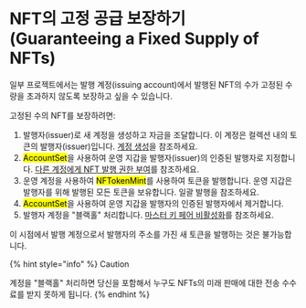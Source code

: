# NFT의 고정 공급 보장하기(Guaranteeing a Fixed Supply of NFTs)

일부 프로젝트에서는 발행 계정(issuing account)에서 발행된 NFT의 수가 고정된 수량을 초과하지 않도록 보장하고 싶을 수 있습니다.

고정된 수의 NFT를 보장하려면:

1. 발행자(issuer)로 새 계정을 생성하고 자금을 조달합니다. 이 계정은 컬렉션 내의 토큰의 발행자(issuer)입니다. [계정 생성](../../undefined-2/)을 참조하세요.
2. <mark style="background-color:yellow;">AccountSet</mark>을 사용하여 운영 지갑을 발행자(issuer)의 인증된 발행자로 지정합니다. [다른 계정에게 NFT 발행 권한 부여](nft-authorizing-another-account-to-mint-your-nfts.md)를 참조하세요.
3. 운영 계정을 사용하여 <mark style="background-color:yellow;">NFTokenMint</mark>를 사용하여 토큰을 발행합니다. 운영 지갑은 발행자를 위해 발행된 모든 토큰을 보유합니다. 일괄 발행을 참조하세요.
4. <mark style="background-color:yellow;">AccountSet</mark>을 사용하여 운영 지갑을 발행자의 인증된 발행자에서 제거합니다.
5. 발행자 계정을 "블랙홀" 처리합니다. [마스터 키 페어 비활성화](../../../tutorials/tasks/manage-account-settings/undefined-2.md)를 참조하세요.

이 시점에서 발행 계정으로서 발행자의 주소를 가진 새 토큰을 발행하는 것은 불가능합니다.

{% hint style="info" %}
Caution

계정을 "블랙홀" 처리하면 당신을 포함해서 누구도 NFTs의 미래 판매에 대한 전송 수수료를 받지 못하게 됩니다.
{% endhint %}

